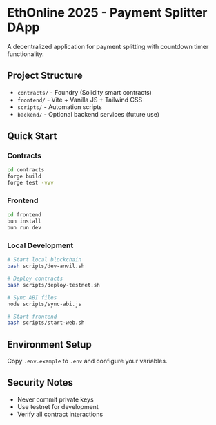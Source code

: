 # EthOnline 2025 - Payment Splitter DApp

A decentralized application for payment splitting with countdown timer functionality.

## Project Structure

- `contracts/` - Foundry (Solidity smart contracts)
- `frontend/` - Vite + Vanilla JS + Tailwind CSS
- `scripts/` - Automation scripts
- `backend/` - Optional backend services (future use)

## Quick Start

### Contracts
```bash
cd contracts
forge build
forge test -vvv
```

### Frontend
```bash
cd frontend
bun install
bun run dev
```

### Local Development
```bash
# Start local blockchain
bash scripts/dev-anvil.sh

# Deploy contracts
bash scripts/deploy-testnet.sh

# Sync ABI files
node scripts/sync-abi.js

# Start frontend
bash scripts/start-web.sh
```

## Environment Setup

Copy `.env.example` to `.env` and configure your variables.

## Security Notes

- Never commit private keys
- Use testnet for development
- Verify all contract interactions